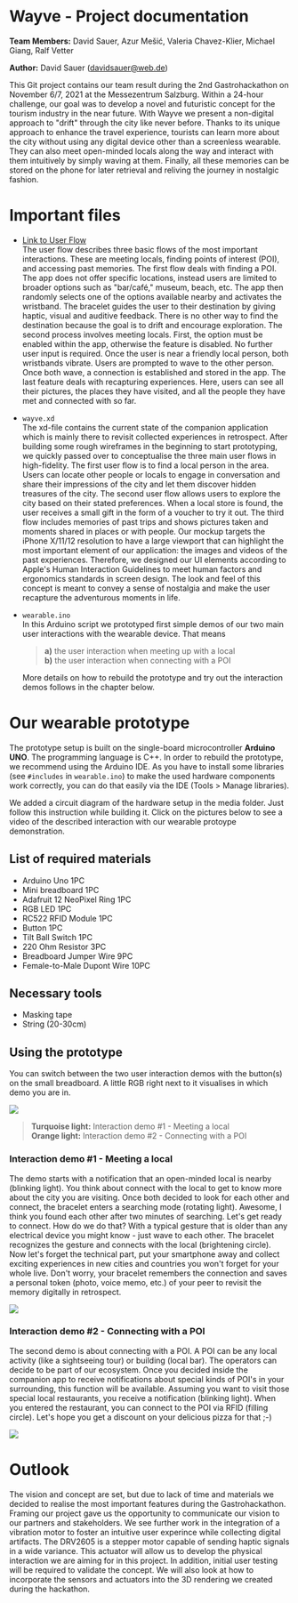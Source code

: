 # Wayve - Project documentation

**Team Members:** David Sauer, Azur Mešić, Valeria Chavez-Klier, Michael Giang, Ralf Vetter

**Author:** David Sauer (davidsauer@web.de)

This Git project contains our team result during the 2nd Gastrohackathon on November 6/7, 2021 at the Messezentrum Salzburg. Within a 24-hour challenge, our goal was to develop a novel and futuristic concept for the tourism industry in the near future. With Wayve we present a non-digital approach to "drift" through the city like never before. Thanks to its unique approach to enhance the travel experience, tourists can learn more about the city without using any digital device other than a screenless wearable. They can also meet open-minded locals along the way and interact with them intuitively by simply waving at them. Finally, all these memories can be stored on the phone for later retrieval and reliving the journey in nostalgic fashion.


# Important files

- [Link to User Flow](https://whimsical.com/memories-477bN2r2PB5y6mhaZHsFkF)  
The user flow describes three basic flows of the most important interactions. These are meeting locals, finding points of interest (POI), and accessing past memories. The first flow deals with finding a POI. The app does not offer specific locations, instead users are limited to broader options such as "bar/café," museum, beach, etc. The app then randomly selects one of the options available nearby and activates the wristband. The bracelet guides the user to their destination by giving haptic, visual and auditive feedback. There is no other way to find the destination because the goal is to drift and encourage exploration. The second process involves meeting locals. First, the option must be enabled within the app, otherwise the feature is disabled. No further user input is required. Once the user is near a friendly local person, both wristbands vibrate. Users are prompted to wave to the other person. Once both wave, a connection is established and stored in the app. The last feature deals with recapturing experiences. Here, users can see all their pictures, the places they have visited, and all the people they have met and connected with so far.

- `wayve.xd`  
The xd-file contains the current state of the companion application which is mainly there to revisit collected experiences in retrospect. After building some rough wireframes in the beginning to start prototyping, we quickly passed over to conceptualise the three main user flows in high-fidelity. The first user flow is to find a local person in the area. Users can locate other people or locals to engage in conversation and share their impressions of the city and let them discover hidden treasures of the city. The second user flow allows users to explore the city based on their stated preferences. When a local store is found, the user receives a small gift in the form of a voucher to try it out. The third flow includes memories of past trips and shows pictures taken and moments shared in places or with people.
Our mockup targets the iPhone X/11/12 resolution to have a large viewport that can highlight the most important element of our application: the images and videos of the past experiences. Therefore, we designed our UI elements according to Apple's Human Interaction Guidelines to meet human factors and ergonomics standards in screen design. The look and feel of this concept is meant to convey a sense of nostalgia and make the user recapture the adventurous moments in life.

- `wearable.ino`  
In this Arduino script we prototyped first simple demos of our two main user interactions with the wearable device. That means
	>**a)** the user interaction when meeting up with a local  
	>**b)** the user interaction when connecting with a POI

	More details on how to rebuild the prototype and try out the interaction demos follows in the chapter below.

# Our wearable prototype

The prototype setup is built on the single-board microcontroller **Arduino UNO**. The programming language is C++. In order to rebuild the prototype, we recommend using the Arduino IDE. As you have to install some libraries (see `#includes` in `wearable.ino`) to make the used hardware components work correctly, you can do that easily via the IDE (Tools > Manage libraries).

We added a circuit diagram of the hardware setup in the media folder. Just follow this instruction while building it. Click on the pictures below to see a video of the described interaction with our wearable protoype demonstration.

## List of required materials

- Arduino Uno 1PC
- Mini breadboard 1PC
- Adafruit 12 NeoPixel Ring 1PC
- RGB LED 1PC
- RC522 RFID Module 1PC
- Button 1PC
- Tilt Ball Switch 1PC
- 220 Ohm Resistor 3PC
- Breadboard Jumper Wire 9PC
- Female-to-Male Dupont Wire 10PC

## Necessary tools

- Masking tape
- String (20-30cm)

## Using the prototype

You can switch between the two user interaction demos with the button(s) on the small breadboard. A little RGB right next to it visualises in which demo you are in.

[![](https://img.youtube.com/vi/wMQcfrJDEfM/0.jpg)](https://youtu.be/wMQcfrJDEfM)

>**Turquoise light:**	Interaction demo #1 - Meeting a local  
>**Orange light:** 		Interaction demo #2 - Connecting with a POI

### Interaction demo #1 - Meeting a local

The demo starts with a notification that an open-minded local is nearby (blinking light). You think about connect with the local to get to know more about the city you are visiting. Once both decided to look for each other and connect, the bracelet enters a searching mode (rotating light). Awesome, I think you found each other after two minutes of searching. Let's get ready to connect. How do we do that? With a typical gesture that is older than any electrical device you might know - just wave to each other. The bracelet recognizes the gesture and connects with the local (brightening circle). Now let's forget the technical part, put your smartphone away and collect exciting experiences in new cities and countries you won't forget for your whole live. Don't worry, your bracelet remembers the connection and saves a personal token (photo, voice memo, etc.) of your peer to revisit the memory digitally in retrospect.

[![](https://img.youtube.com/vi/WEb-KVo_ETg/0.jpg)](https://youtu.be/WEb-KVo_ETg)

### Interaction demo #2 - Connecting with a POI

The second demo is about connecting with a POI. A POI can be any local activity (like a sightseeing tour) or building (local bar). The operators can decide to be part of our ecosystem. Once you decided inside the companion app to receive notifications about special kinds of POI's in your surrounding, this function will be available. Assuming you want to visit those special local restaurants, you receive a notification (blinking light). When you entered the restaurant, you can connect to the POI via RFID (filling circle). Let's hope you get a discount on your delicious pizza for that ;-)

[![](https://img.youtube.com/vi/9dB1ZmeTohs/0.jpg)](https://youtu.be/9dB1ZmeTohs)

# Outlook

The vision and concept are set, but due to lack of time and materials we decided to realise the most important features during the Gastrohackathon. Framing our project gave us the opportunity to communicate our vision to our partners and stakeholders. We see further work in the integration of a vibration motor to foster an intuitive user experince while collecting digital artifacts. The DRV2605 is a stepper motor capable of sending haptic signals in a wide variance. This actuator will allow us to develop the physical interaction we are aiming for in this project. In addition, initial user testing will be required to validate the concept. We will also look at how to incorporate the sensors and actuators into the 3D rendering we created during the hackathon.
